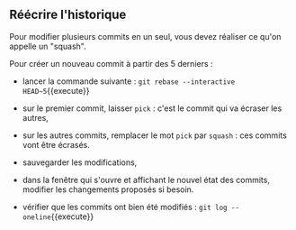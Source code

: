 ## Réécrire l'historique

Pour modifier plusieurs commits en un seul, vous devez réaliser ce qu'on appelle un "squash".

Pour créer un nouveau commit à partir des 5 derniers :
- lancer la commande suivante :
`git rebase --interactive HEAD~5`{{execute}}

- sur le premier commit, laisser `pick` : c'est le commit qui va écraser les autres,
- sur les autres commits, remplacer le mot `pick` par `squash` : ces commits vont être écrasés.
- sauvegarder les modifications,
- dans la fenêtre qui s'ouvre et affichant le nouvel état des commits, modifier les changements proposés si besoin.
- vérifier que les commits ont bien été modifiés :
`git log --oneline`{{execute}}
